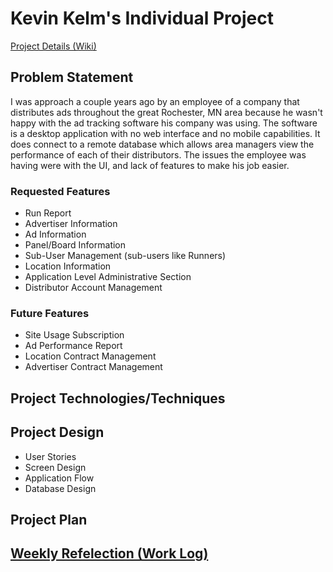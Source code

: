 # Kevin Kelm's Individual Project
[Project Details (Wiki)](github.com/kkelm/adhound/wiki)

## Problem Statement
I was approach a couple years ago by an employee of a company that distributes ads throughout the great Rochester, MN area because he wasn't happy with the ad tracking software his company was using. The software is a desktop application with no web interface and no mobile capabilities. It does connect to a remote database which allows area managers view the performance of each of their distributors. The issues the employee was having were with the UI, and lack of features to make his job easier.

### Requested Features
- Run Report
- Advertiser Information
- Ad Information
- Panel/Board Information
- Sub-User Management (sub-users like Runners)
- Location Information
- Application Level Administrative Section
- Distributor Account Management

### Future Features
- Site Usage Subscription
- Ad Performance Report
- Location Contract Management
- Advertiser Contract Management

## Project Technologies/Techniques

## Project Design
- User Stories
- Screen Design
- Application Flow
- Database Design

## Project Plan

## [Weekly Refelection (Work Log)](timeLog.md)
